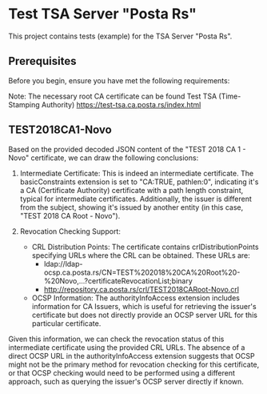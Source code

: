 # Test TSA Server "Posta Rs"
This project contains tests (example) for the TSA Server "Posta Rs".

## Prerequisites
Before you begin, ensure you have met the following requirements:

Note: The necessary root CA certificate can be found
Test TSA (Time-Stamping Authority) https://test-tsa.ca.posta.rs/index.html

## TEST2018CA1-Novo
Based on the provided decoded JSON content of the "TEST 2018 CA 1 - Novo" certificate, we can draw the following conclusions:

1. Intermediate Certificate: This is indeed an intermediate certificate. The basicConstraints extension is set to "CA:TRUE, pathlen:0", indicating it's a CA (Certificate Authority) certificate with a path length constraint, typical for intermediate certificates. Additionally, the issuer is different from the subject, showing it's issued by another entity (in this case, "TEST 2018 CA Root - Novo").

2. Revocation Checking Support:
    - CRL Distribution Points: The certificate contains crlDistributionPoints specifying URLs where the CRL can be obtained. These URLs are:
        - ldap://ldap-ocsp.ca.posta.rs/CN=TEST%202018%20CA%20Root%20-%20Novo,...?certificateRevocationList;binary
        - http://repository.ca.posta.rs/crl/TEST2018CARoot-Novo.crl
    - OCSP Information: The authorityInfoAccess extension includes information for CA Issuers, which is useful for retrieving the issuer's certificate but does not directly provide an OCSP server URL for this particular certificate.

Given this information, we can check the revocation status of this intermediate certificate using the provided CRL URLs. The absence of a direct OCSP URL in the authorityInfoAccess extension suggests that OCSP might not be the primary method for revocation checking for this certificate, or that OCSP checking would need to be performed using a different approach, such as querying the issuer's OCSP server directly if known.